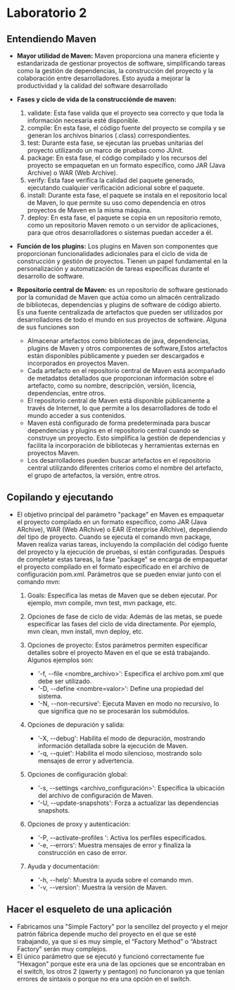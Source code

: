 # **Laboratorio 2**

## **Entendiendo Maven**

- **Mayor utilidad de Maven:** Maven proporciona una manera eficiente y estandarizada de gestionar proyectos de software, 
simplificando tareas como la gestión de dependencias, la construcción del proyecto y la colaboración entre desarrolladores.
Esto ayuda a mejorar la productividad y la calidad del software desarrollado

- **Fases y ciclo de vida de la construcciónde de maven:**
    1. validate: Esta fase valida que el proyecto sea correcto y que toda la información necesaria esté disponible.
    2. compile: En esta fase, el código fuente del proyecto se compila y se generan los archivos binarios (.class) correspondientes.
    3. test: Durante esta fase, se ejecutan las pruebas unitarias del proyecto utilizando un marco de pruebas como JUnit.
    4. package: En esta fase, el código compilado y los recursos del proyecto se empaquetan en un formato específico, como JAR (Java Archive) o WAR (Web Archive).
    5. verify: Esta fase verifica la calidad del paquete generado, ejecutando cualquier verificación adicional sobre el paquete.
    6. install: Durante esta fase, el paquete se instala en el repositorio local de Maven, lo que permite su uso como dependencia en otros proyectos de Maven en la misma máquina.
    7. deploy: En esta fase, el paquete se copia en un repositorio remoto, como un repositorio Maven remoto o un servidor de aplicaciones,
       para que otros desarrolladores o sistemas puedan acceder a él.
      
- **Función de los plugins:** Los plugins en Maven son componentes que proporcionan funcionalidades adicionales para el ciclo de vida de construcción
y gestión de proyectos. Tienen un papel fundamental en la personalización y automatización de tareas específicas durante el desarrollo de software.

- **Repositorio central de Maven:** es un repositorio de software gestionado por la comunidad de Maven que actúa como un almacén centralizado de bibliotecas,
dependencias y plugins de software de código abierto. Es una fuente centralizada de artefactos que pueden ser utilizados por desarrolladores de todo el mundo
en sus proyectos de software.
Alguna de sus funciones son
  - Almacenar artefactos como bibliotecas de java, dependencias, plugins de Maven y otros componentes de software,Estos artefactos están disponibles públicamente
    y pueden ser descargados e incorporados en proyectos Maven.
  - Cada artefacto en el repositorio central de Maven está acompañado de metadatos detallados que proporcionan información sobre el artefacto, como su nombre, descripción,
    versión, licencia, dependencias, entre otros.
  - El repositorio central de Maven está disponible públicamente a través de Internet, lo que permite a los desarrolladores de todo el mundo acceder a sus contenidos.
  - Maven está configurado de forma predeterminada para buscar dependencias y plugins en el repositorio central cuando se construye un proyecto. Esto simplifica la
     gestión de dependencias y facilita la incorporación de bibliotecas y herramientas externas en proyectos Maven.
  - Los desarrolladores pueden buscar artefactos en el repositorio central utilizando diferentes criterios como el nombre del artefacto, el grupo de artefactos,
    la versión, entre otros.


## **Copilando y ejecutando**

  - El objetivo principal del parámetro "package" en Maven es empaquetar el proyecto compilado en un formato específico, como JAR (Java ARchive), WAR (Web ARchive) o
    EAR (Enterprise ARchive), dependiendo del tipo de proyecto. Cuando se ejecuta el comando mvn package, Maven realiza varias tareas, incluyendo la compilación del
    código fuente del proyecto y la ejecución de pruebas, si están configuradas. Después de completar estas tareas, la fase "package" se encarga de empaquetar el
    proyecto compilado en el formato especificado en el archivo de configuración pom.xml.
    Parámetros que se pueden enviar junto con el comando mvn:
    1. Goals: Especifica las metas de Maven que se deben ejecutar. Por ejemplo, mvn compile, mvn test, mvn package, etc.
       
    2. Opciones de fase de ciclo de vida: Además de las metas, se puede especificar las fases del ciclo de vida directamente. Por ejemplo, mvn clean, mvn install, mvn deploy, etc.
    
    3. Opciones de proyecto: Estos parámetros permiten especificar detalles sobre el proyecto Maven en el que se está trabajando. Algunos ejemplos son:
        - '-f, --file <nombre_archivo>': Especifica el archivo pom.xml que debe ser utilizado.
        - '-D, --define <nombre=valor>': Define una propiedad del sistema.
        - '-N, --non-recursive': Ejecuta Maven en modo no recursivo, lo que significa que no se procesarán los submódulos.
    
    4. Opciones de depuración y salida:
        - '-X, --debug': Habilita el modo de depuración, mostrando información detallada sobre la ejecución de Maven.
        - '-q, --quiet': Habilita el modo silencioso, mostrando solo mensajes de error y advertencia.
      
    5. Opciones de configuración global:
        - '-s, --settings <archivo_configuración>': Especifica la ubicación del archivo de configuración de Maven.
        - '-U, --update-snapshots': Forza a actualizar las dependencias snapshots.
    
    6. Opciones de proxy y autenticación:
        - '-P, --activate-profiles <perfil>': Activa los perfiles especificados.
        - '-e, --errors': Muestra mensajes de error y finaliza la construcción en caso de error.
      
    7. Ayuda y documentación:
        - '-h, --help': Muestra la ayuda sobre el comando mvn.
        - '-v, --version': Muestra la versión de Maven.

## **Hacer el esqueleto de una aplicación**
- Fabricamos una "Simple Factory" por la sencillez del proyecto y el mejor patrón fábrica depende mucho del proyecto en el que se esté trabajando, ya que si
  es muy simple, el “Factory Method” o “Abstract Factory” serán muy complejos.
- El único parámetro que se ejecutó y funcionó correctamente fue "Hexagon" porque este era una de las opciones que se encontraban en el switch, los otros 2
  (qwerty y pentagon) no funcionaron ya que tenían errores de sintaxis  o porque no era una opción en el switch.
